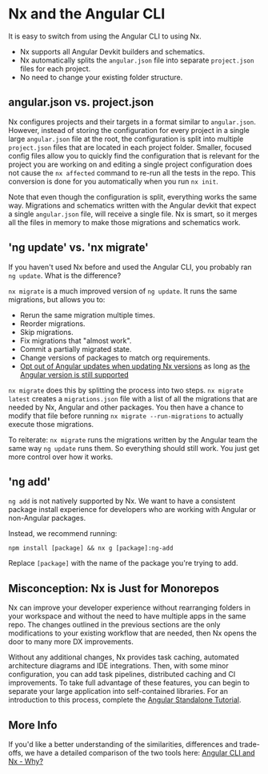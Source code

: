 # Nx and the Angular CLI

It is easy to switch from using the Angular CLI to using Nx.

- Nx supports all Angular Devkit builders and schematics.
- Nx automatically splits the `angular.json` file into separate `project.json` files for each project.
- No need to change your existing folder structure.

## angular.json vs. project.json

Nx configures projects and their targets in a format similar to `angular.json`. However, instead of storing the configuration for every project in a single large `angular.json` file at the root, the configuration is split into multiple `project.json` files that are located in each project folder. Smaller, focused config files allow you to quickly find the configuration that is relevant for the project you are working on and editing a single project configuration does not cause the `nx affected` command to re-run all the tests in the repo. This conversion is done for you automatically when you run `nx init`.

Note that even though the configuration is split, everything works the same way. Migrations and schematics written with the Angular devkit that expect a single `angular.json` file, will receive a single file. Nx is smart, so it merges all the files in memory to make those migrations and schematics work.

## 'ng update' vs. 'nx migrate'

If you haven't used Nx before and used the Angular CLI, you probably ran `ng update`. What is the difference?

`nx migrate` is a much improved version of `ng update`. It runs the same migrations, but allows you to:

- Rerun the same migration multiple times.
- Reorder migrations.
- Skip migrations.
- Fix migrations that "almost work".
- Commit a partially migrated state.
- Change versions of packages to match org requirements.
- [Opt out of Angular updates when updating Nx versions](/recipes/tips-n-tricks/advanced-update#choosing-optional-package-updates-to-apply) as long as [the Angular version is still supported](/packages/angular/documents/angular-nx-version-matrix)

`nx migrate` does this by splitting the process into two steps. `nx migrate latest` creates a `migrations.json` file with a list of all the migrations that are needed by Nx, Angular and other packages. You then have a chance to modify that file before running `nx migrate --run-migrations` to actually execute those migrations.

To reiterate: `nx migrate` runs the migrations written by the Angular team the same way `ng update` runs them. So everything should still work. You just get more control over how it works.

## 'ng add'

`ng add` is not natively supported by Nx. We want to have a consistent package install experience for developers who are working with Angular or non-Angular packages.

Instead, we recommend running:

```shell
npm install [package] && nx g [package]:ng-add
```

Replace `[package]` with the name of the package you're trying to add.

## Misconception: Nx is Just for Monorepos

Nx can improve your developer experience without rearranging folders in your workspace and without the need to have multiple apps in the same repo. The changes outlined in the previous sections are the only modifications to your existing workflow that are needed, then Nx opens the door to many more DX improvements.

Without any additional changes, Nx provides task caching, automated architecture diagrams and IDE integrations. Then, with some minor configuration, you can add task pipelines, distributed caching and CI improvements. To take full advantage of these features, you can begin to separate your large application into self-contained libraries. For an introduction to this process, complete the [Angular Standalone Tutorial](/getting-started/tutorials/angular-standalone-tutorial).

## More Info

If you'd like a better understanding of the similarities, differences and trade-offs, we have a detailed comparison of the two tools here: [Angular CLI and Nx - Why?](https://blog.nrwl.io/angular-cli-and-nx-why-df160946888f)

